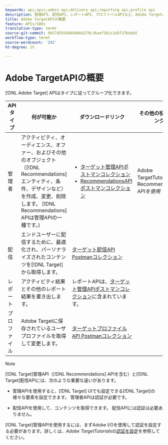 ```yaml
---
keywords: api;apis;admin api;delivery api;reporting api;profile api
description: 管理API、配信API、レポートAPI、プロファイルAPIなど、Adobe TargetAPIに関する情報です。
title: Adobe TargetAPIの概要
feature: APIs/SDKs
translation-type: tm+mt
source-git-commit: 9b57d5554884b06d278c3baef3b2c1d5f37bdeb5
workflow-type: tm+mt
source-wordcount: '242'
ht-degree: 1%

---
```



# Adobe TargetAPIの概要

[!DNL Adobe Target] APIはタイプに従ってグループ化できます。

| APIタイプ | 何が可能か | ダウンロードリンク | その他の役立つリンク |
| --- | --- | --- |--- |
| 管理者 | アクティビティ、オーディエンス、オファー、およびその他のオブジェクト（[!DNL Recommendations]エンティティ、条件、デザインなど）を作成、変更、削除します。 [!DNL Recommendations] APIは管理APIの一種です。) | <UL><li>[ターゲット管理APIポストマンコレクション](https://developers.adobetarget.com/api/#admin-postman-collection)</li><li>[RecommendationsAPIポストマンコレクション](https://developers.adobetarget.com/api/recommendations/#section/Postman)</li></ul> | [](https://experienceleague.adobe.com/docs/target-learn/recommendations-api-tutorial/recs-api-overview.html) Adobe TargetTutorialsでRecommendations *APIを使用* |
| 配信 | エンドユーザーに配信するために、最適化され、パーソナライズされたコンテンツを[!DNL Target]から取得します。 | [ターゲット配信API Postmanコレクション](https://developers.adobetarget.com/api/delivery-api/#section/Getting-Started/Postman-Collection) |  |
| レポート | アクティビティ結果とその他のレポート結果を書き出します。 | レポートAPIは、[ターゲット管理APIポストマンコレクション](https://developers.adobetarget.com/api/#admin-postman-collection)に含まれています。 |  |
| プロファイル | Adobe Targetに保存されているユーザプロファイルを取得して変更します。 | [ターゲットプロファイルAPI Postmanコレクション](https://developers.adobetarget.com/api/#profiles) |  |

>[!NOTE]
>
>[!DNL Target]管理API（[!DNL Recommendations] APIを含む）と[!DNL Target]配信APIには、次のような重要な違いがあります。
>
>* 管理APIを使用すると、[!DNL Target] UIでも設定できる[!DNL Target]の様々な要素を設定できます。 管理者APIは認証が必要です。
   >
   >
* 配信APIを使用して、コンテンツを取得できます。 配信APIには認証は必要ありません。
>
>
[!DNL Target]管理APIを使用するには、まずAdobe I/Oを使用して認証を設定する必要があります。詳しくは、*Adobe TargetTutorials*&#x200B;の[認証を設定](https://experienceleague.adobe.com/docs/target-learn/tutorials/apis/configure-io-target-integration.html)を参照してください。
